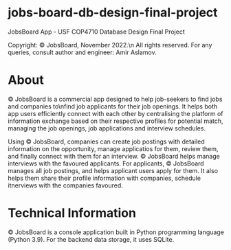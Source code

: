# jobs-board-db-design-final-project
JobsBoard App - USF COP4710 Database Design
Final Project

Copyright: © JobsBoard, November 2022.\n
All rights reserved.
For any queries, consult author and engineer: Amir Aslamov.

# About
© JobsBoard is a commercial app designed to help job-seekers to find jobs and companies to\nfind job applicants for their job openings. 
It helps both app users efficiently connect with each other by centralising the platform of information exchange based on their respective
profiles for potential match, managing the job openings, job applications and interview schedules.

Using © JobsBoard, companies can create job postings with detailed information on the opportunity, manage applicatios for them, review them,
and finally connect with them for an interview. © JobsBoard helps manage interviews with the favoured applicants. For applicants, © JobsBoard
manages all job postings, and helps applicant users apply for them. It also helps them share their profile information with companies, 
schedule itnerviews with the companies favoured.

# Technical Information
© JobsBoard is a console application built in Python programming language (Python 3.9). For the backend data storage, it uses SQLite.